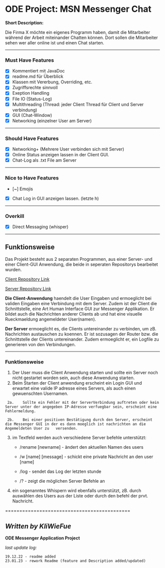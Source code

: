 **ODE Project: MSN Messenger Chat**
===================

**Short Description:**

Die Firma X möchte ein eigenes Programm haben, damit die Mitarbeiter während der Arbeit
miteinander Chatten können. Dort sollen die Mitarbeiter sehen wer aller online ist und einen Chat
starten.

---------------------------------

### Must Have Features ###


* [X] Kommentiert mit JavaDoc
* [x] readme.md für Überblick
* [x] Klassen mit Vererbung, Overriding, etc.
* [x] Zugriffsrechte sinnvoll
* [x] Exeption Handling
* [x] File IO (Status-Log)
* [x] Multithreading (Thread: jeder Client Thread für Client und Server verbindung)
* [x] GUI (Chat-Window)
* [x] Networking (einzelner User am Server)

-------------
### Should Have Features ###

* [x] Networking+ (Mehrere User verbinden sich mit Server)
* [x] Online Status anzeigen lassen in der Client GUI.
* [x] Chat-Log als .txt File am Server

-------------

### Nice to Have Features ###

* [~] Emojis
* [x] Chat Log in GUI anzeigen lassen. (letzte h)

--------------
### Overkill ###

* [x] Direct Messaging (whisper)


-----
## Funktionsweise ##

Das Projekt besteht aus 2 separaten Programmen, aus einer Server- und einer Client-GUI Anwendung, die beide in seperaten Repositorys bearbeitet wurden.

[Client Repository Link](https://github.com/chrisfue/ProjektMessenger)

[Server Repository Link](https://github.com/Einheit21/Server)

**Die Client-Anwendung** haendelt die User Eingaben und ermoeglicht bei validen Eingaben eine Verbindung mit dem Server.
Zudem ist der Client die Schnittstelle, eine Art Human Interface GUI zur Messenger Applikation. 
Er bildet auch die Nachrichten anderer Clients ab und hat eine visuelle Rueckmaeldung angemeldeter User(namen).


**Der Server** ermoeglicht es, die Clients untereinander zu verbinden, um zB. Nachrichten austauschen zu koennen.
Er ist sozusagen der Router bzw. die Schnittstelle der Clients untereinander. 
Zudem ermoeglicht er, ein Logfile zu generieren von den Verbindungen.

_________________________________________________________
### Funktionsweise ###

1.    Der User muss die Client Anwendung starten und sollte ein Server noch nicht gestartet worden sein, auch diese Anwendung starten.
2.    Beim Starten der Client anwendung erscheint ein Login GUI und erwartet eine valide IP adresse eines Servers, als auch einen gewuenschten Usernamen.

     2a.    Sollte ein Fehler mit der ServerVerbindung auftreten oder kein Server unter der angegeben IP-Adresse verfuegbar sein, erscheint eine Fehlermeldung.
 
     2b.    Bei einer positiven Bestätigung durch den Server, erscheint die Messenger GUI in der es dann moeglich ist nachrichten an die Angemeldeten User zu   versenden.
  
3. im Textfeld werden auch verschiedene Server befehle unterstützt:
                     
     - /rename [newname] - ändert den aktuellen Namen des users
     
     - /w [name] [message] - schickt eine private Nachricht an den user [name]
     
     - /log - sendet das Log der letzten stunde
     
     - /? - zeigt die möglichen Server Befehle an

4. ein sogenanntes Whispern wird ebenfalls unterstützt, zB. durch auswählen des Users aus der Liste oder durch den befehl der prvt. Nachricht.


============================================

*Written by KliWieFue*
---------------------------
**ODE Messenger Application Project**


*last update log:*

```
19.12.22 - readme added 
23.01.23 - rework Readme (feature and Description added/updated)

```
